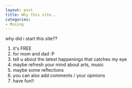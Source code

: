 ```yaml
---
layout: post
title: Why this site..
categories:
- Musing
---
```



why did i start this site??

1. it's FREE
2. for mom and dad :P
3. tell u about the latest happenings that catches my eye
4. maybe refresh your mind about arts, music
5. maybe some reflections
6. you can also add comments / your opinions
7. have fun!!
